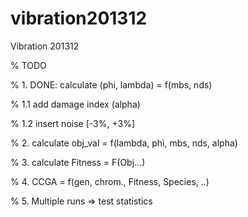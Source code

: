 vibration201312
===============

Vibration 201312

% TODO 

% 1. DONE: calculate (phi, lambda) = f(mbs, nds)

% 1.1 add damage index (alpha)

% 1.2 insert noise [-3%, +3%]

% 2. calculate obj_val = f(lambda, phi, mbs, nds, alpha)

% 3. calculate Fitness = F(Obj...)

% 4. CCGA = f(gen, chrom., Fitness, Species, ..)

% 5. Multiple runs => test statistics
